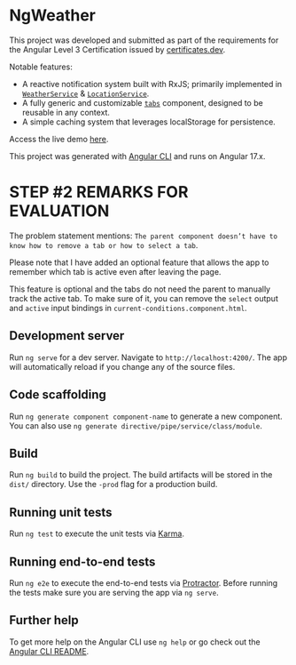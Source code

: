 # NgWeather

This project was developed and submitted as part of the requirements for the Angular Level 3 Certification issued by [certificates.dev](https://certificates.dev/).

Notable features:
- A reactive notification system built with RxJS; primarily implemented in [`WeatherService`](./src/app/weather.service.ts) & [`LocationService`](./src/app/location.service.ts).
- A fully generic and customizable [`tabs`](./src/app/shared/components/tabs/tabs.component.ts) component, designed to be reusable in any context.
- A simple caching system that leverages localStorage for persistence.

Access the live demo [here](https://ng-cert-lvl-3.vercel.app/).

This project was generated with [Angular CLI](https://github.com/angular/angular-cli) and runs on Angular 17.x.

# STEP \#2 REMARKS FOR EVALUATION

The problem statement mentions: `The parent component doesn’t have to know how to remove a tab or how to
select a tab`.

Please note that I have added an optional feature that allows the app to remember which tab is active even after leaving the page.

This feature is optional and the tabs do not need the parent to manually track the active tab. To make sure of it, you can remove the `select` output and `active` input bindings in `current-conditions.component.html`.

## Development server

Run `ng serve` for a dev server. Navigate to `http://localhost:4200/`. The app will automatically reload if you change any of the source files.

## Code scaffolding

Run `ng generate component component-name` to generate a new component. You can also use `ng generate directive/pipe/service/class/module`.

## Build

Run `ng build` to build the project. The build artifacts will be stored in the `dist/` directory. Use the `-prod` flag for a production build.

## Running unit tests

Run `ng test` to execute the unit tests via [Karma](https://karma-runner.github.io).

## Running end-to-end tests

Run `ng e2e` to execute the end-to-end tests via [Protractor](http://www.protractortest.org/).
Before running the tests make sure you are serving the app via `ng serve`.

## Further help

To get more help on the Angular CLI use `ng help` or go check out the [Angular CLI README](https://github.com/angular/angular-cli/blob/master/README.md).

